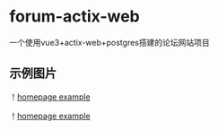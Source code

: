 # forum-actix-web

一个使用vue3+actix-web+postgres搭建的论坛网站项目

## 示例图片

！[homepage example](./readme/home1.png)

！[homepage example](./readme/home2.png)
